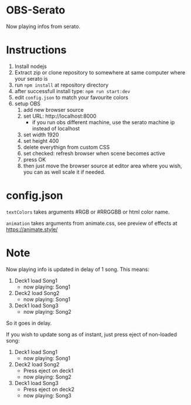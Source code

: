 # OBS-Serato

Now playing infos from serato.

# Instructions

1. Install nodejs
2. Extract zip or clone repository to somewhere at same computer where your serato is
3. run  `npm install` at repository directory
4. after successfull install type: `npm run start:dev`
5. edit `config.json` to match your favourite colors
6. setup OBS
   1. add new browser source
   2. set URL: http://localhost:8000
      * if you run obs different machine, use the serato machine ip instead of localhost
   3. set width 1920
   4. set height 400
   5. delete everythign from custom CSS
   6. set checked: refresh browser when scene becomes active
   7. press OK
   8. then just move the browser source at editor area where you wish, you can as well scale it if needed.


# config.json

`textColors` takes arguments #RGB or #RRGGBB or html color name.

`animation` takes arguments from animate.css, see preview of effects at https://animate.style/


# Note

Now playing info is updated in delay of 1 song.
This means:
1. Deck1 load Song1
   * now playing: Song1
2. Deck2 load Song2
   * now playing: Song1
3. Deck1 load Song3 
   * now playing: Song2

So it goes in delay.

If you wish to update song as of instant, just 
press eject of non-loaded song:

1. Deck1 load Song1
   * now playing: Song1
2. Deck2 load Song2
   * Press eject on deck1
   * now playing: Song2
3. Deck1 load Song3 
   * Press eject on deck2
   * now playing: Song3

